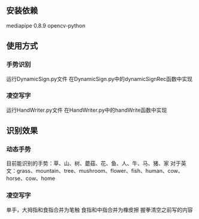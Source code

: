 ## 安装依赖
mediapipe 0.8.9
opencv-python
## 使用方式
### 手势识别
运行DynamicSign.py文件
在DynamicSign.py中的dynamicSignRec函数中实现
### 凌空写字
运行HandWriter.py文件
在HandWriter.py中的handWrite函数中实现

## 识别效果
### 动态手势
目前能识别的手势：草、山、树、蘑菇、花、鱼、人、牛、马、猪、家
对于英文：grass、mountain、tree、mushroom、flower、fish、human、cow、horse、cow、home
### 凌空写字
单手，大拇指和食指合并为笔触
食指和中指合并为橡皮擦
握拳清空之前写的内容



